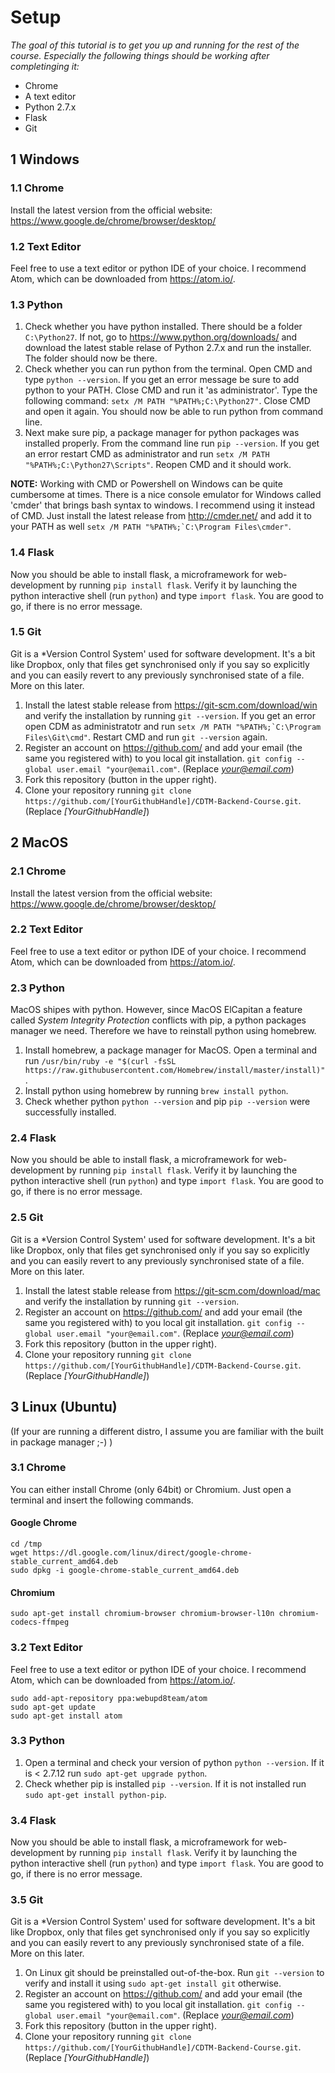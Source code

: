 # Setup

*The goal of this tutorial is to get you up and running for the rest of the course. Especially the following things should be working after completinging it:*
* Chrome 
* A text editor 
* Python 2.7.x
* Flask
* Git

## 1 Windows

### 1.1 Chrome
Install the latest version from the official website: https://www.google.de/chrome/browser/desktop/

### 1.2 Text Editor
Feel free to use a text editor or python IDE of your choice. I recommend Atom, which can be downloaded from https://atom.io/.

### 1.3 Python
1. Check whether you have python installed. There should be a folder ```C:\Python27```. 
  If not, go to https://www.python.org/downloads/ and download the latest stable relase of Python 2.7.x and run the installer.
  The folder should now be there.
2. Check whether you can run python from the terminal. Open CMD and type ```python --version```. If you get an error message be sure to add python to your PATH. Close CMD and run it 'as administrator'. Type the following command: ```setx /M PATH "%PATH%;C:\Python27"```. Close CMD and open it again. You should now be able to run python from command line.
3. Next make sure pip, a package manager for python packages was installed properly. From the command line run ```pip --version```. If you get an error restart CMD as administrator and run ```setx /M PATH "%PATH%;C:\Python27\Scripts"```. Reopen CMD and it should work.

**NOTE:** Working with CMD or Powershell on Windows can be quite cumbersome at times. There is a nice console emulator for Windows called 'cmder' that brings bash syntax to windows. I recommend using it instead of CMD. Just install the latest release from http://cmder.net/ and add it to your PATH as well ```setx /M PATH "%PATH%;`C:\Program Files\cmder"```.

### 1.4 Flask
Now you should be able to install flask, a microframework for web-development by running ```pip install flask```. 
Verify it by launching the python interactive shell (run ```python```) and type ```import flask```. You are good to go, if there is no error message.

### 1.5 Git
Git is a  *Version Control System'  used for software development. It's  a bit like Dropbox, only that files get synchronised only if you say so explicitly and you can easily revert to any previously synchronised state of a file. More on this later.

1. Install the latest stable release from https://git-scm.com/download/win and verify the installation by running ```git --version```. If you get an error open CDM as administratotr and run ```setx /M PATH "%PATH%;`C:\Program Files\Git\cmd"```. Restart CMD and run ```git --version``` again.
2. Register an account on https://github.com/ and add your email (the same you registered with) to you local git installation. ```git config --global user.email "your@email.com"```. (Replace *your@email.com*)
3. Fork this repository (button in the  upper right). 
4. Clone your repository running ```git clone https://github.com/[YourGithubHandle]/CDTM-Backend-Course.git```. (Replace *[YourGithubHandle]*) 

## 2 MacOS

### 2.1 Chrome
Install the latest version from the official website: https://www.google.de/chrome/browser/desktop/

### 2.2 Text Editor
Feel free to use a text editor or python IDE of your choice. I recommend Atom, which can be downloaded from https://atom.io/.

### 2.3 Python
MacOS shipes with python. However, since MacOS ElCapitan a feature called *System Integrity Protection* conflicts with pip, a python packages manager we need. Therefore we have to reinstall python using homebrew.

1. Install homebrew, a package manager for MacOS. Open a terminal and run 
  ```/usr/bin/ruby -e "$(curl -fsSL https://raw.githubusercontent.com/Homebrew/install/master/install)"```.
2. Install python using homebrew by running ```brew install python```.
3. Check whether python ```python --version``` and pip ```pip --version``` were successfully installed.

### 2.4 Flask
Now you should be able to install flask, a microframework for web-development by running ```pip install flask```. 
Verify it by launching the python interactive shell (run ```python```) and type ```import flask```. You are good to go, if there is no error message.

### 2.5 Git
Git is a  *Version Control System'  used for software development. It's  a bit like Dropbox, only that files get synchronised only if you say so explicitly and you can easily revert to any previously synchronised state of a file. More on this later.

1. Install the latest stable release from https://git-scm.com/download/mac and verify the installation by running ```git --version```.
2. Register an account on https://github.com/ and add your email (the same you registered with) to you local git installation. ```git config --global user.email "your@email.com"```. (Replace *your@email.com*)
3. Fork this repository (button in the  upper right). 
4. Clone your repository running ```git clone https://github.com/[YourGithubHandle]/CDTM-Backend-Course.git```. (Replace *[YourGithubHandle]*) 

## 3 Linux (Ubuntu) 
(If your are running a different distro, I assume you are familiar with the built in package manager ;-) )

### 3.1 Chrome
You can either install Chrome (only 64bit) or Chromium. Just open a terminal and insert the following commands.

#### Google Chrome
```
cd /tmp
wget https://dl.google.com/linux/direct/google-chrome-stable_current_amd64.deb
sudo dpkg -i google-chrome-stable_current_amd64.deb
```

#### Chromium
```
sudo apt-get install chromium-browser chromium-browser-l10n chromium-codecs-ffmpeg 
```

### 3.2 Text Editor
Feel free to use a text editor or python IDE of your choice. I recommend Atom, which can be downloaded from https://atom.io/.

```
sudo add-apt-repository ppa:webupd8team/atom
sudo apt-get update
sudo apt-get install atom
```

### 3.3 Python
1. Open a terminal and check your version of python ```python --version```. If it is < 2.7.12 run ```sudo apt-get upgrade python```.
2. Check whether pip is installed ```pip --version```. If it is not installed run ```sudo apt-get install python-pip```.

### 3.4 Flask
Now you should be able to install flask, a microframework for web-development by running ```pip install flask```. 
Verify it by launching the python interactive shell (run ```python```) and type ```import flask```. You are good to go, if there is no error message.

### 3.5 Git
Git is a  *Version Control System'  used for software development. It's  a bit like Dropbox, only that files get synchronised only if you say so explicitly and you can easily revert to any previously synchronised state of a file. More on this later.

1. On Linux git should be preinstalled out-of-the-box. Run ```git --version``` to verify and install it using ```sudo apt-get install git``` otherwise.
2. Register an account on https://github.com/ and add your email (the same you registered with) to you local git installation. ```git config --global user.email "your@email.com"```. (Replace *your@email.com*)
3. Fork this repository (button in the  upper right). 
4. Clone your repository running ```git clone https://github.com/[YourGithubHandle]/CDTM-Backend-Course.git```. (Replace *[YourGithubHandle]*) 
